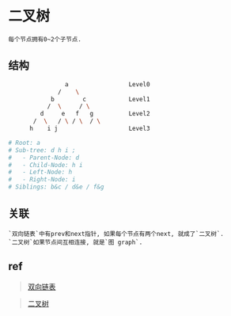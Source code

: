 # 二叉树

    每个节点拥有0~2个子节点.

## 结构

```bash
                a                 Level0
              /    \
            b        c            Level1
           /  \     / \
         d     e   f   g          Level2
       /  \   / \ / \  / \
      h    i j                    Level3

# Root: a
# Sub-tree: d h i ; 
#   - Parent-Node: d
#   - Child-Node: h i
#   - Left-Node: h
#   - Right-Node: i
# Siblings: b&c / d&e / f&g
```

## 关联

    `双向链表`中有prev和next指针, 如果每个节点有两个next, 就成了`二叉树`.
    `二叉树`如果节点间互相连接, 就是`图 graph`.

## ref

> [双向链表](ds-linkedlist.md)  

> [二叉树](ds-binary-tree.md)  
